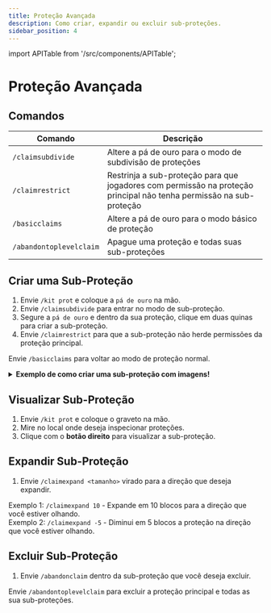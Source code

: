 ```yaml
---
title: Proteção Avançada
description: Como criar, expandir ou excluir sub-proteções.
sidebar_position: 4
---
```


import APITable from '/src/components/APITable';

# Proteção Avançada

## Comandos

<APITable>

| Comando | Descrição |
| ------- | --------- |
| `/claimsubdivide` | Altere a pá de ouro para o modo de subdivisão de proteções |
| `/claimrestrict` | Restrinja a sub-proteção para que jogadores com permissão na proteção principal não tenha permissão na sub-proteção | 
| `/basicclaims` | Altere a pá de ouro para o modo básico de proteção |
| `/abandontoplevelclaim` | Apague uma proteção e todas suas sub-proteções |

</APITable>

## Criar uma Sub-Proteção

1. Envie `/kit prot` e coloque a `pá de ouro` na mão.
2. Envie `/claimsubdivide` para entrar no modo de sub-proteção.
3. Segure a `pá de ouro` e dentro da sua proteção, clique em duas quinas para criar a sub-proteção.
4. Envie `/claimrestrict` para que a sub-proteção não herde permissões da proteção principal.

Envie `/basicclaims` para voltar ao modo de proteção normal.

<details>
  <summary><b>Exemplo de como criar uma sub-proteção com imagens!</b></summary>
  <div>
    <p>1. Dentro da <a href="/protecao/basica#utilizando-a-pá-de-ouro" target="_blank">proteção</a>, vamos criar uma sub-proteção no local do baú abaixo:</p>
    <img src="https://i.imgur.com/oyfX3qo.png" alt="Primeiro passo"></img>
    <p></p>
    <br></br>
    <p>2. Envie <code>/kit prot</code> e coloque a pá de ouro na mão.</p>
    <p></p>
    <br></br>
    <p>3. Envie <code>/claimsubdivide</code> para entrar no modo de sub-proteção.</p>
    <p></p>
    <br></br>
    <p>4. Clique com o botão direito para selecionar a primeira quina:</p>
    <img src="https://i.imgur.com/fUBmp8J.png" alt="Quarto passo"></img>
    <p></p>
    <br></br>
    <p>5. Clique com o botão direito para seleciona a segunda quina:</p>
    <img src="https://i.imgur.com/hgUJFEE.png" alt="Quinto passo"></img>
    <p>No local onde for selecionada a segunda quina aparecerá um bloco de ferro.</p>
    <p></p>
    <br></br>
    <p>6. <b>Pronto, sub-proteção criada com sucesso!</b></p>
    <p></p>
    <br></br>
    <p>7. Envie <code>/claimrestrict</code> dentro da sub-proteção:</p>
    <img src="https://i.imgur.com/NORhMh5.png" alt="Sétimo passo"></img>
    <p>Jogadores que tenham qualquer permissão na sua proteção principal não terão permissão na sub-proteção onde você enviou o comando.</p>
    <p></p>
    <br></br>
    <p>8. Envie <code>/basicclaims</code> para voltar ao modo de proteção normal.</p>
    <p></p>
    <br></br>
    <p>9. Com o graveto na mão, clique com o <b>botão direito</b> no local para ver sua sub-proteção:</p>
    <img src="https://i.imgur.com/zFqDCNz.png" alt="Nono passo"></img>
    <p></p>
    <br></br>
    <p>10. A sub-proteção será circulada por bloco de lã com bloco de ferro nas quinas:</p>
    <img src="https://i.imgur.com/Jr9qO1H.png" alt="Décimo passo"></img>
  </div>
</details>

## Visualizar Sub-Proteção

1. Envie `/kit prot` e coloque o graveto na mão.
2. Mire no local onde deseja inspecionar proteções.
3. Clique com o **botão direito** para visualizar a sub-proteção.

## Expandir Sub-Proteção

1. Envie `/claimexpand <tamanho>` virado para a direção que deseja expandir.  

Exemplo 1: `/claimexpand 10` - Expande em 10 blocos para a direção que você estiver olhando.  
Exemplo 2: `/claimexpand -5` - Diminui em 5 blocos a proteção na direção que você estiver olhando.

## Excluir Sub-Proteção

1. Envie `/abandonclaim` dentro da sub-proteção que você deseja excluir.

Envie `/abandontoplevelclaim` para excluir a proteção principal e todas as sua sub-proteções.
